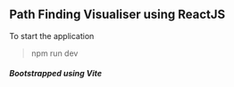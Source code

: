 ## Path Finding Visualiser using ReactJS

To start the application
> npm run dev

##### Bootstrapped using Vite